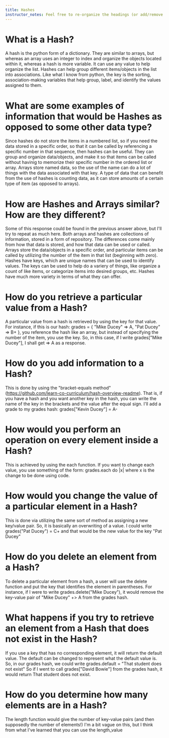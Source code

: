 ```yaml
---
title: Hashes
instructor_notes: Feel free to re-organize the headings (or add/remove headings) below. We included the headings for your benefit, but it's 100% fine if you want to write your responses in some different structure.
---
```


# What is a Hash?

A hash is the python form of a dictionary.  They are similar to arrays, but whereas an array uses an integer to index and organize the objects located within it, whereas a hash is more variable.  It can use any value to help organize
the list.  Hashes can help group different items/objects in the list into associations.  Like what I know from python, the key is the sorting, association-making variables that help group, label, and identify the values assigned to them.

# What are some examples of information that would be Hashes as opposed to some other data type?

Since hashes do not store the items in a numbered list, so if you need the data stored in a specific order, so that it can be called by referencing a specific number in that sequence, then hashes can be useful.  They can group and organize data/objects,
and make it so that items can be called without havinig to memorize their specific number in the ordered list or array.  Arrays store named data, so the use of the name can do a lot of things with the data associated with that key.  A type of data that can 
benefit from the use of hashes is counting data, as it can store amounts of a certain type of item (as opposed to arrays).

# How are Hashes and Arrays similar? How are they different?

Some of this response could be found in the previous answer above, but I'll try to repeat as much here.  Both arrays and hashes are collections of information, stored in a form of repository.  The differences come mainly from how that data is stored, and how that data can be used or called.
Arrays store the data/objects in a specific order, and particular items can be called by utilizing the number of the item in that list (beginning with zero).  Hashes have keys, which are unique names that can be used to identify values.  The keys can be used to help do a variery of things, like 
organize a count of like items, or categorize items into desired groups, etc.  Hashes have much more variety in terms of what they can offer.
# How do you retrieve a particular value from a Hash?

A particular value from a hash is retrieved by using the key for that value.  For instance, if this is our hash:  grades = { "Mike Ducey" => A, "Pat Ducey" => B+ }, you reference the hash like an array, but instead of specifying the number of the item, you use the key.  So, in this case, if I write grades["Mike Ducey"], I shall get => A as a response.
# How do you add information to a Hash?

This is done by using the "bracket-equals method" (https://github.com/learn-co-curriculum/hash-overview-readme).  That is, if you have a hash and you want another key in the hash, you can write the name of the key in the brackets and the value after the equal sign.  I'll add a grade to my grades hash: grades["Kevin Ducey"] = A-
# How would you perform an operation on every element inside a Hash?

This is achieved by using the each function.  If you want to change each value, you use something of the form: grades.each do |x| where x is the change to be done using code.

# How would you change the value of a particular element in a Hash?

This is done via utilizing the same sort of method as assigning a new key/value pair.  So, it is basically an overwriting of a value.  I could write grades("Pat Ducey") = C+ and that would be the new value for the key "Pat Ducey"

# How do you delete an element from a Hash?

To delete a particular element from a hash, a user will use the delete function and put the key that identifies the element in parentheses.  For instance, if I were to write grades.delete("Mike Ducey"), it would remove the key-value pair of "Mike Ducey" +> A from the grades hash.

# What happens if you try to retrieve an element from a Hash that does not exist in the Hash?

If you use a key that has no corresponding element, it will return the default value.   The default can be changed to represent what the default value is.  So, in our grades hash, we could write grades.default = "That student does not exist"  So if I went to call grades["David Bowie"] from the grades hash, it would return That student does not exist.

# How do you determine how many elements are in a Hash?

The length function would give the number of key-value pairs (and then supposedly the number of elements!) I'm a bit vague on this, but I think from what I've learned that you can use the length_value 